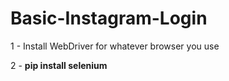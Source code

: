 # Basic-Instagram-Login



1 - Install WebDriver for whatever browser you use

2 - <b>pip install selenium</b>


